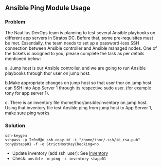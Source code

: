 ## Ansible Ping Module Usage

### Problem

The Nautilus DevOps team is planning to test several Ansible playbooks on different app servers in Stratos DC. Before
that, some pre-requisites must be met. Essentially, the team needs to set up a password-less SSH connection between
Ansible controller and Ansible managed nodes. One of the tickets is assigned to you; please complete the task as per
details mentioned below:

a. Jump host is our Ansible controller, and we are going to run Ansible playbooks through thor user on jump host.

b.Make appropriate changes on jump host so that user thor on jump host can SSH into App Server 1 through its respective
sudo user. (for example tony for app server 1).

c. There is an inventory file /home/thor/ansible/inventory on jump host. Using that inventory file test Ansible ping
from jump host to App Server 1, make sure ping works.

### Solution

```shell
ssh-keygen
sshpass -p Ir0nM@n ssh-copy-id -i "/home/thor/.ssh/id_rsa.pub" tony@stapp01 -f -o StrictHostKeyChecking=no
```
- Update inventory (add ssh_user): See [Inventory](./inventory)
- Check: `ansible -m ping -i inventory stapp01`
